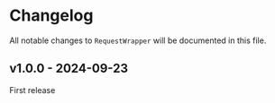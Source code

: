 # Changelog

All notable changes to `RequestWrapper` will be documented in this file.

## v1.0.0 - 2024-09-23

First release
